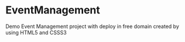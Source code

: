 # EventManagement
Demo Event Management project with deploy in free domain created by using HTML5 and CSSS3
